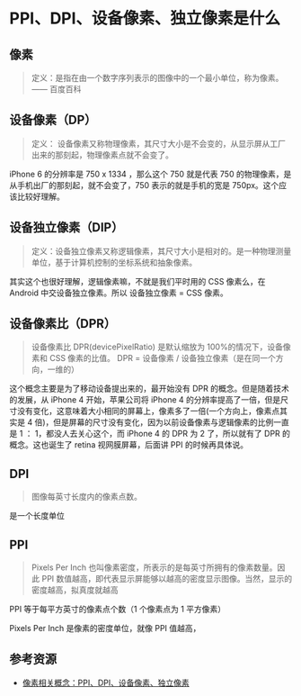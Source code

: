 # PPI、DPI、设备像素、独立像素是什么

## 像素

> 定义：是指在由一个数字序列表示的图像中的一个最小单位，称为像素。 —— 百度百科

## 设备像素（DP）

> 定义： 设备像素又称物理像素，其尺寸大小是不会变的，从显示屏从工厂出来的那刻起，物理像素点就不会变了。

iPhone 6 的分辨率是 750 x 1334 ，那么这个 750 就是代表 750 的物理像素，是从手机出厂的那刻起，就不会变了，750 表示的就是手机的宽是 750px。这个应该比较好理解。

## 设备独立像素（DIP）

> 定义：设备独立像素又称逻辑像素，其尺寸大小是相对的。是一种物理测量单位，基于计算机控制的坐标系统和抽象像素。

其实这个也很好理解，逻辑像素嘛，不就是我们平时用的 CSS 像素么，在 Android 中交设备独立像素。所以 设备独立像素 = CSS 像素。

## 设备像素比（DPR）

> 设备像素比 DPR(devicePixelRatio) 是默认缩放为 100%的情况下，设备像素和 CSS 像素的比值。 DPR = 设备像素 / 设备独立像素（是在同一个方向，一维的）

这个概念主要是为了移动设备提出来的，最开始没有 DPR 的概念。但是随着技术的发展，从 iPhone 4 开始，苹果公司将 iPhone 4 的分辨率提高了一倍，但是尺寸没有变化，这意味着大小相同的屏幕上，像素多了一倍(一个方向上，像素点其实是 4 倍)，但是屏幕的尺寸没有变化，因为以前设备像素与逻辑像素的比例一直是 1 ： 1，都没人去关心这个，而 iPhone 4 的 DPR 为 2 了，所以就有了 DPR 的概念。这也诞生了 retina 视网膜屏幕，后面讲 PPI 的时候再具体说。

## DPI

> 图像每英寸长度内的像素点数。

是一个长度单位

## PPI

> Pixels Per Inch 也叫像素密度，所表示的是每英寸所拥有的像素数量。因此 PPI 数值越高，即代表显示屏能够以越高的密度显示图像。当然，显示的密度越高，拟真度就越高

PPI 等于每平方英寸的像素点个数（1 个像素点为 1 平方像素）

Pixels Per Inch 是像素的密度单位，就像 PPI 值越高，

## 参考资源

- [像素相关概念：PPI、DPI、设备像素、独立像素](https://mp.weixin.qq.com/s/cces2pWHWUsIlXFpI9pqbg)
